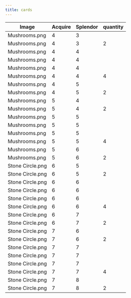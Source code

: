 ```yaml
---
title: cards
---
```


|Image|Acquire|Splendor|quantity|
| ---- | ---- | ---- |---|
|Mushrooms.png|4|3||
|Mushrooms.png|4|3|2
|Mushrooms.png|4|4||
|Mushrooms.png|4|4||
|Mushrooms.png|4|4||
|Mushrooms.png|4|4|4|
|Mushrooms.png|4|5||
|Mushrooms.png|4|5|2|
|Mushrooms.png|5|4||
|Mushrooms.png|5|4|2|
|Mushrooms.png|5|5||
|Mushrooms.png|5|5||
|Mushrooms.png|5|5||
|Mushrooms.png|5|5|4|
|Mushrooms.png|5|6||
|Mushrooms.png|5|6|2|
|Stone Circle.png|6|5||
|Stone Circle.png|6|5|2|
|Stone Circle.png|6|6||
|Stone Circle.png|6|6||
|Stone Circle.png|6|6||
|Stone Circle.png|6|6|4|
|Stone Circle.png|6|7||
|Stone Circle.png|6|7|2|
|Stone Circle.png|7|6||
|Stone Circle.png|7|6|2|
|Stone Circle.png|7|7||
|Stone Circle.png|7|7||
|Stone Circle.png|7|7||
|Stone Circle.png|7|7|4|
|Stone Circle.png|7|8||
|Stone Circle.png|7|8|2|